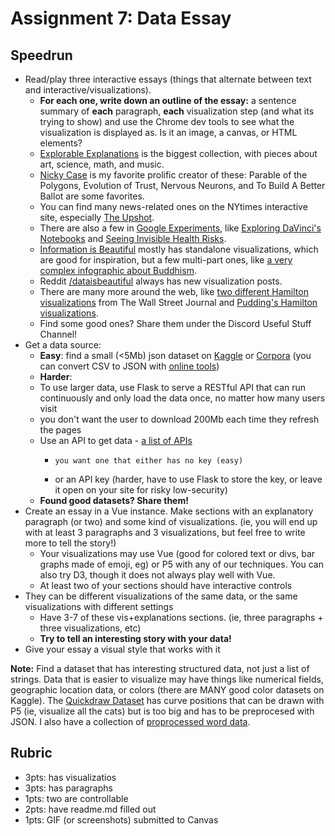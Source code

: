 # Assignment 7: Data Essay

## Speedrun

- Read/play three interactive essays (things that alternate between text and interactive/visualizations).
  - **For each one, write down an outline of the essay:** a sentence summary of **each** paragraph, **each** visualization step (and what its trying to show) and use the Chrome dev tools to see what the visualization is displayed as. Is it an image, a canvas, or HTML elements?
  * [Explorable Explanations](https://explorabl.es/) is the biggest collection, with pieces about art, science, math, and music.
  * [Nicky Case](https://explorabl.es/) is my favorite prolific creator of these: Parable of the Polygons, Evolution of Trust, Nervous Neurons, and To Build A Better Ballot are some favorites.
  * You can find many news-related ones on the NYtimes interactive site, especially [The Upshot](https://www.nytimes.com/section/upshot).
  * There are also a few in [Google Experiments](https://experiments.withgoogle.com/), like [Exploring DaVinci's Notebooks](https://artsandculture.google.com/experiment/TAEPZtXK2s139g) and [Seeing Invisible Health Risks](https://artsandculture.google.com/experiment/seeing-the-invisible/_QG_qDtzdqTsww).
  * [Information is Beautiful](https://informationisbeautiful.net/) mostly has standalone visualizations, which are good for inspiration, but a few multi-part ones, like [a very complex infographic about Buddhism](https://informationisbeautiful.net/visualizations/buddhism-explained-key-beliefs-samsara-nirvana-dependent-origination-enlightenment-jhanas/).
  * Reddit [/dataisbeautiful](https://www.reddit.com/r/dataisbeautiful/) always has new visualization posts.
  * There are many more around the web, like [two different Hamilton visualizations](https://graphics.wsj.com/hamilton/) from The Wall Street Journal and [Pudding's Hamilton visualizations](https://pudding.cool/2017/03/hamilton/).
  * Find some good ones? Share them under the Discord Useful Stuff Channel!
- Get a data source:
  - **Easy**: find a small (<5Mb) json dataset on [Kaggle](https://www.kaggle.com/) or [Corpora](https://github.com/dariusk/corpora) (you can convert CSV to JSON with [online tools](https://csvjson.com/csv2json))
  - **Harder**:
  - To use larger data, use Flask to serve a RESTful API that can run continuously and only load the data once, no matter how many users visit
  - you don't want the user to download 200Mb each time they refresh the pages
  - Use an API to get data - [a list of APIs](https://github.com/public-apis/public-apis)
    -     you want one that either has no key (easy)
    - or an API key (harder, have to use Flask to store the key, or leave it open on your site for risky low-security)
  - **Found good datasets? Share them!**
- Create an essay in a Vue instance. Make sections with an explanatory paragraph (or two) and some kind of visualizations. (ie, you will end up with at least 3 paragraphs and 3 visualizations, but feel free to write more to tell the story!)
  - Your visualizations may use Vue (good for colored text or divs, bar graphs made of emoji, eg) or P5 with any of our techniques. You can also try D3, though it does not always play well with Vue.
  - At least two of your sections should have interactive controls
- They can be different visualizations of the same data, or the same visualizations with different settings
  - Have 3-7 of these vis+explanations sections. (ie, three paragraphs + three visualizations, etc)
  - **Try to tell an interesting story with your data!**
- Give your essay a visual style that works with it

**Note:** Find a dataset that has interesting structured data, not just a list of strings. Data that is easier to visualize may have things like numerical fields, geographic location data, or colors (there are MANY good color datasets on Kaggle). The [Quickdraw Dataset](https://quickdraw.withgoogle.com/data) has curve positions that can be drawn with P5 (ie, visualize all the cats) but is too big and has to be preprocesed with JSON. I also have a collection of [proprocessed word data](https://github.com/galaxykate/KatesComboWords).

## Rubric

- 3pts: has visualizatios
- 3pts: has paragraphs
- 1pts: two are controllable
- 2pts: have readme.md filled out
- 1pts: GIF (or screenshots) submitted to Canvas
